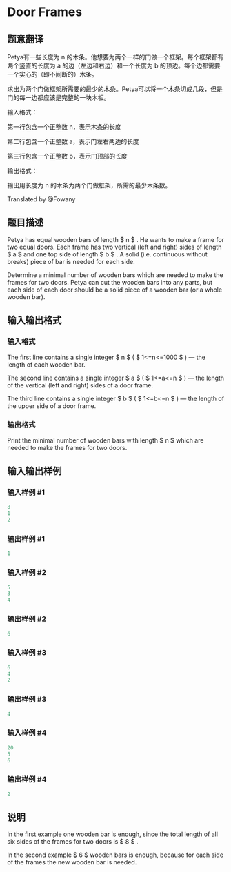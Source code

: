 # Door Frames

## 题意翻译

Petya有一些长度为 n 的木条。他想要为两个一样的门做一个框架。每个框架都有两个竖直的长度为 a 的边（左边和右边）和一个长度为 b 的顶边。每个边都需要一个实心的（即不间断的）木条。

求出为两个门做框架所需要的最少的木条。Petya可以将一个木条切成几段，但是门的每一边都应该是完整的一块木板。

输入格式：

第一行包含一个正整数 n，表示木条的长度

第二行包含一个正整数 a，表示门左右两边的长度

第三行包含一个正整数 b，表示门顶部的长度

输出格式：

输出用长度为 n 的木条为两个门做框架，所需的最少木条数。

Translated by @Fowany 

## 题目描述

Petya has equal wooden bars of length $ n $ . He wants to make a frame for two equal doors. Each frame has two vertical (left and right) sides of length $ a $ and one top side of length $ b $ . A solid (i.e. continuous without breaks) piece of bar is needed for each side.

Determine a minimal number of wooden bars which are needed to make the frames for two doors. Petya can cut the wooden bars into any parts, but each side of each door should be a solid piece of a wooden bar (or a whole wooden bar).

## 输入输出格式

### 输入格式

The first line contains a single integer $ n $ ( $ 1<=n<=1000 $ ) — the length of each wooden bar.

The second line contains a single integer $ a $ ( $ 1<=a<=n $ ) — the length of the vertical (left and right) sides of a door frame.

The third line contains a single integer $ b $ ( $ 1<=b<=n $ ) — the length of the upper side of a door frame.

### 输出格式

Print the minimal number of wooden bars with length $ n $ which are needed to make the frames for two doors.

## 输入输出样例

### 输入样例 #1

```cpp
8
1
2

```
### 输出样例 #1

```cpp
1

```
### 输入样例 #2

```cpp
5
3
4

```
### 输出样例 #2

```cpp
6

```
### 输入样例 #3

```cpp
6
4
2

```
### 输出样例 #3

```cpp
4

```
### 输入样例 #4

```cpp
20
5
6

```
### 输出样例 #4

```cpp
2

```
## 说明

In the first example one wooden bar is enough, since the total length of all six sides of the frames for two doors is $ 8 $ .

In the second example $ 6 $ wooden bars is enough, because for each side of the frames the new wooden bar is needed.

